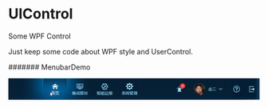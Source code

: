 # UIControl
Some WPF Control

Just keep some code about WPF style and UserControl.

####### MenubarDemo

![MenubarGif](./gif/MainMenuBar.gif)
